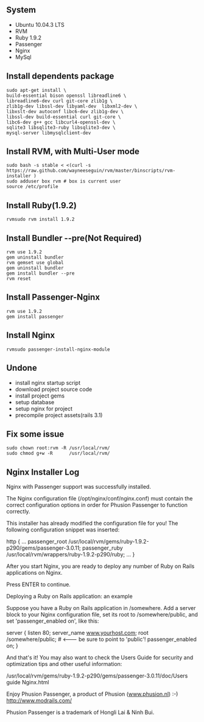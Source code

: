 
System
------------------------

* Ubuntu 10.04.3 LTS
* RVM
* Ruby 1.9.2
* Passenger
* Nginx
* MySql

Install dependents package
------------------------

    sudo apt-get install \
    build-essential bison openssl libreadline6 \
    libreadline6-dev curl git-core zlib1g \
    zlib1g-dev libssl-dev libyaml-dev  libxml2-dev \
    libxslt-dev autoconf libc6-dev zlib1g-dev \
    libssl-dev build-essential curl git-core \
    libc6-dev g++ gcc libcurl4-openssl-dev \
    sqlite3 libsqlite3-ruby libsqlite3-dev \
    mysql-server libmysqlclient-dev

Install RVM, with Multi-User mode
------------------------

    sudo bash -s stable < <(curl -s https://raw.github.com/wayneeseguin/rvm/master/binscripts/rvm-installer )
    sudo adduser box rvm # box is current user
    source /etc/profile

Install Ruby(1.9.2)
------------------------

    rvmsudo rvm install 1.9.2

Install Bundler --pre(Not Required)
------------------------

    rvm use 1.9.2
    gem uninstall bundler
    rvm gemset use global
    gem uninstall bundler
    gem install bundler --pre
    rvm reset

Install Passenger-Nginx
------------------------

    rvm use 1.9.2
    gem install passenger

Install Nginx
------------------------

    rvmsudo passenger-install-nginx-module

Undone
------------------------

* install nginx startup script
* download project source code
* install project gems
* setup database
* setup nginx for project
* precompile project assets(rails 3.1)

Fix some issue
------------------------

    sudo chown root:rvm -R /usr/local/rvm/
    sudo chmod g+w -R      /usr/local/rvm/







Nginx Installer Log
------------------------
Nginx with Passenger support was successfully installed.

The Nginx configuration file (/opt/nginx/conf/nginx.conf)
must contain the correct configuration options in order for Phusion Passenger
to function correctly.

This installer has already modified the configuration file for you! The
following configuration snippet was inserted:

  http {
      ...
      passenger_root /usr/local/rvm/gems/ruby-1.9.2-p290/gems/passenger-3.0.11;
      passenger_ruby /usr/local/rvm/wrappers/ruby-1.9.2-p290/ruby;
      ...
  }

After you start Nginx, you are ready to deploy any number of Ruby on Rails
applications on Nginx.

Press ENTER to continue.

Deploying a Ruby on Rails application: an example

Suppose you have a Ruby on Rails application in /somewhere. Add a server block
to your Nginx configuration file, set its root to /somewhere/public, and set
'passenger_enabled on', like this:

   server {
      listen 80;
      server_name www.yourhost.com;
      root /somewhere/public;   # <--- be sure to point to 'public'!
      passenger_enabled on;
   }

And that's it! You may also want to check the Users Guide for security and
optimization tips and other useful information:

  /usr/local/rvm/gems/ruby-1.9.2-p290/gems/passenger-3.0.11/doc/Users guide Nginx.html

Enjoy Phusion Passenger, a product of Phusion (www.phusion.nl) :-)
http://www.modrails.com/

Phusion Passenger is a trademark of Hongli Lai & Ninh Bui.






